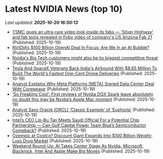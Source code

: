 # Latest NVIDIA News (top 10)
_Last updated: **2025-10-20 16:50:13**_

- [TSMC gives an ultra-rare video look inside its fabs — 'Silver Highway' and fab tools revealed in flyby video of company's US Arizona Fab 21](https://www.tomshardware.com/tech-industry/semiconductors/tsmc-gives-an-ultra-rare-video-look-inside-its-fabs-silver-highway-and-fab-tools-revealed-in-flyby-video-of-companys-us-arizona-fab-21) (Published: 2025-10-19)
- [NVIDIA’s $100 Billion OpenAI Deal In Focus: Are We In an AI Bubble?](https://biztoc.com/x/c71a354ceb4ba8a5) (Published: 2025-10-19)
- [Nvidia's Big Tech customers might also be its biggest competitive threat](https://finance.yahoo.com/news/nvidias-big-tech-customers-might-also-be-its-biggest-competitive-threat-153032596.html) (Published: 2025-10-19)
- [Tesla And SpaceX Veterans Back India's Airbound With $8.65 Million To Build The World's Fastest One-Cent Drone Deliveries](https://finance.yahoo.com/news/tesla-spacex-veterans-back-indias-151738970.html) (Published: 2025-10-19)
- [Analyst Explains Why Meta Platforms (META) Signed Data Center Deal With Coreweave](https://finance.yahoo.com/news/analyst-explains-why-meta-platforms-151722421.html) (Published: 2025-10-19)
- [‘So Freaking Cool’: First reviews of Nvidia DGX Spark leave absolutely no doubt this may be Nvidia’s Apple Mac moment](https://www.techradar.com/pro/so-freaking-cool-first-reviews-of-nvidia-dgx-spark-leave-absolutely-no-doubt-this-may-be-nvidias-apple-mac-moment) (Published: 2025-10-19)
- [Analyst Says Oracle (ORCL) ‘Classic Example’ of ‘Euphoria’](https://finance.yahoo.com/news/analyst-says-oracle-orcl-classic-143719664.html) (Published: 2025-10-19)
- [Intel’s CEO Lip-Bu Tan Meets Saudi Official For a Potential Chip Partnership — Can Gulf Capital Power Team Blue’s Semiconductor Comeback?](https://wccftech.com/intel-ceo-lip-bu-tan-meets-saudi-official-for-a-potential-chip-partnership/) (Published: 2025-10-19)
- [Ozempic at Costco? Discount Giant Expands Into $100 Billion Weight-Loss Drug Market](https://finance.yahoo.com/news/ozempic-costco-discount-giant-expands-141652487.html) (Published: 2025-10-19)
- [Weekend Round-Up: AI Takes Center Stage As Nvidia, Microsoft, Blackrock, Intel And Apple Make Big Moves](https://biztoc.com/x/d3b800771a4154b6) (Published: 2025-10-19)
